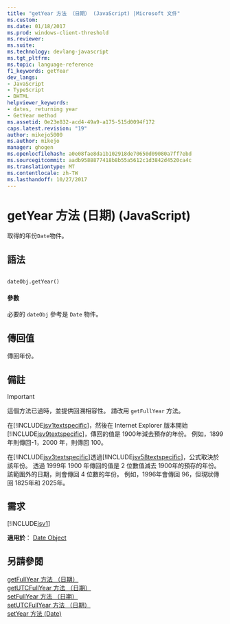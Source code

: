 ```yaml
---
title: "getYear 方法 （日期） (JavaScript) |Microsoft 文件"
ms.custom: 
ms.date: 01/18/2017
ms.prod: windows-client-threshold
ms.reviewer: 
ms.suite: 
ms.technology: devlang-javascript
ms.tgt_pltfrm: 
ms.topic: language-reference
f1_keywords: getYear
dev_langs:
- JavaScript
- TypeScript
- DHTML
helpviewer_keywords:
- dates, returning year
- GetYear method
ms.assetid: 0e23e832-acd4-49a9-a175-515d0094f172
caps.latest.revision: "19"
author: mikejo5000
ms.author: mikejo
manager: ghogen
ms.openlocfilehash: a0e08fae8da1b102918de70650d09080a7ff7ebd
ms.sourcegitcommit: aadb9588877418b8b55a5612c1d3842d4520ca4c
ms.translationtype: MT
ms.contentlocale: zh-TW
ms.lasthandoff: 10/27/2017
---
```

# <a name="getyear-method-date-javascript"></a>getYear 方法 (日期) (JavaScript)
取得的年份`Date`物件。  
  
## <a name="syntax"></a>語法  
  
```  
  
dateObj.getYear()   
```  
  
#### <a name="parameters"></a>參數  
 必要的 `dateObj` 參考是 `Date` 物件。  
  
## <a name="return-value"></a>傳回值  
 傳回年份。  
  
## <a name="remarks"></a>備註  
  
> [!IMPORTANT]
>  這個方法已過時，並提供回溯相容性。 請改用 `getFullYear` 方法。  
  
 在[!INCLUDE[jsv1textspecific](../../javascript/reference/includes/jsv1textspecific-md.md)]，然後在 Internet Explorer 版本開始[!INCLUDE[jsv9textspecific](../../javascript/reference/includes/jsv9textspecific-md.md)]，傳回的值是 1900年減去預存的年份。 例如，1899 年則傳回-1，2000 年，則傳回 100。  
  
 在[!INCLUDE[jsv3textspecific](../../javascript/reference/includes/jsv3textspecific-md.md)]透過[!INCLUDE[jsv58textspecific](../../javascript/reference/includes/jsv58textspecific-md.md)]，公式取決於該年份。 透過 1999年 1900 年傳回的值是 2 位數值減去 1900年的預存的年份。 該範圍外的日期，則會傳回 4 位數的年份。 例如，1996年會傳回 96，但現狀傳回 1825年和 2025年。  
  
## <a name="requirements"></a>需求  
 [!INCLUDE[jsv1](../../javascript/misc/includes/jsv1-md.md)]  
  
 **適用於**： [Date Object](../../javascript/reference/date-object-javascript.md)  
  
## <a name="see-also"></a>另請參閱  
 [getFullYear 方法 （日期）](../../javascript/reference/getfullyear-method-date-javascript.md)   
 [getUTCFullYear 方法 （日期）](../../javascript/reference/getutcfullyear-method-date-javascript.md)   
 [setFullYear 方法 （日期）](../../javascript/reference/setfullyear-method-date-javascript.md)   
 [setUTCFullYear 方法 （日期）](../../javascript/reference/setutcfullyear-method-date-javascript.md)   
 [setYear 方法 (Date)](../../javascript/reference/setyear-method-date-javascript.md)